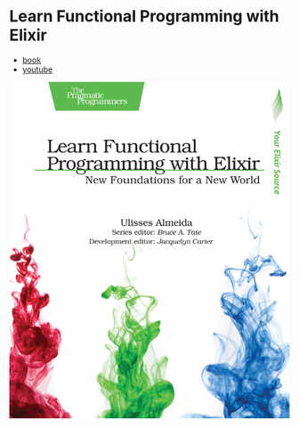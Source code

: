 # Learn Functional Programming with Elixir

* [book](https://pragprog.com/book/cdc-elixir/learn-functional-programming-with-elixir)
* [youtube](https://www.youtube.com/watch?v=4Tpk6J5xwOg&list=PL_HJ3ti1kgHcoPe2xTmwXiWpAh_28oDpe)

![Cover Book](https://raw.githubusercontent.com/herminiotorres/learn-funcional-programming-with-elixir/master/cover.jpg)
